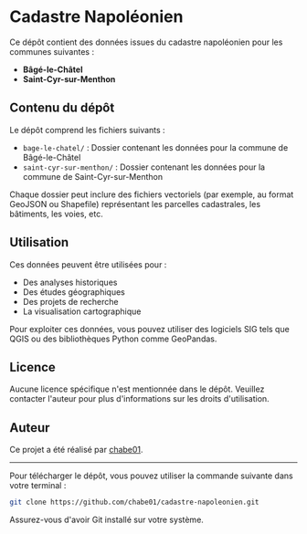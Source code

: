 
# Cadastre Napoléonien

Ce dépôt contient des données issues du cadastre napoléonien pour les communes suivantes :
- **Bâgé-le-Châtel**
- **Saint-Cyr-sur-Menthon**

## Contenu du dépôt

Le dépôt comprend les fichiers suivants :
- `bage-le-chatel/` : Dossier contenant les données pour la commune de Bâgé-le-Châtel
- `saint-cyr-sur-menthon/` : Dossier contenant les données pour la commune de Saint-Cyr-sur-Menthon

Chaque dossier peut inclure des fichiers vectoriels (par exemple, au format GeoJSON ou Shapefile) représentant les parcelles cadastrales, les bâtiments, les voies, etc.

## Utilisation

Ces données peuvent être utilisées pour :
- Des analyses historiques
- Des études géographiques
- Des projets de recherche
- La visualisation cartographique

Pour exploiter ces données, vous pouvez utiliser des logiciels SIG tels que QGIS ou des bibliothèques Python comme GeoPandas.

## Licence

Aucune licence spécifique n'est mentionnée dans le dépôt. Veuillez contacter l'auteur pour plus d'informations sur les droits d'utilisation.

## Auteur

Ce projet a été réalisé par [chabe01](https://github.com/chabe01).

---

Pour télécharger le dépôt, vous pouvez utiliser la commande suivante dans votre terminal :

```bash
git clone https://github.com/chabe01/cadastre-napoleonien.git
```

Assurez-vous d'avoir Git installé sur votre système.
